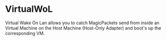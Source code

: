 # VirtualWoL
Virtual Wake On Lan allows you to catch MagicPackets send from inside an Virtual Machine on the Host Machine (Host-Only Adapter) and boot's up the corresponding VM.
